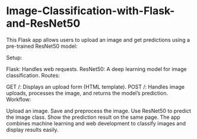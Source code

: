 # Image-Classification-with-Flask-and-ResNet50
This Flask app allows users to upload an image and get predictions using a pre-trained ResNet50 model:

Setup:

Flask: Handles web requests.
ResNet50: A deep learning model for image classification.
Routes:

GET /: Displays an upload form (HTML template).
POST /: Handles image uploads, processes the image, and returns the model’s prediction.
Workflow:

Upload an image.
Save and preprocess the image.
Use ResNet50 to predict the image class.
Show the prediction result on the same page.
The app combines machine learning and web development to classify images and display results easily.
